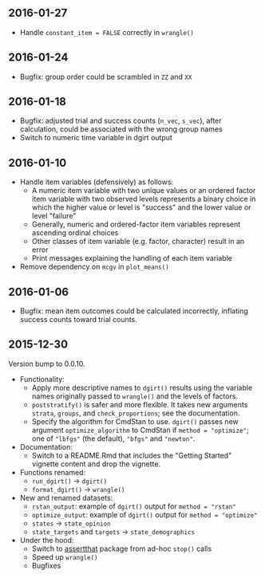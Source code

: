 ## 2016-01-27

  * Handle `constant_item = FALSE` correctly in `wrangle()`

## 2016-01-24

  * Bugfix: group order could be scrambled in `ZZ` and `XX`

## 2016-01-18

  * Bugfix: adjusted trial and success counts (`n_vec`, `s_vec`), after calculation, could be associated with the wrong
    group names
  * Switch to numeric time variable in dgirt output

## 2016-01-10

  * Handle item variables (defensively) as follows:
    * A numeric item variable with two unique values or an ordered factor item variable with two observed levels
      represents a binary choice in which the higher value or level is "success" and the lower value or level "failure"
    * Generally, numeric and ordered-factor item variables represent ascending ordinal choices
    * Other classes of item variable (e.g. factor, character) result in an error
    * Print messages explaining the handling of each item variable
  * Remove dependency on `mcgv` in `plot_means()`

## 2016-01-06

  * Bugfix: mean item outcomes could be calculated incorrectly, inflating success counts toward trial counts.

## 2015-12-30

Version bump to 0.0.10.

  * Functionality:
    * Apply more descriptive names to `dgirt()` results using the variable names originally passed to `wrangle()` and
      the levels of factors.
    * `poststratify()` is safer and more flexible. It takes new arguments `strata`, `groups`, and `check_proportions`;
      see the documentation.
    * Specify the algorithm for CmdStan to use. `dgirt()` passes new argument `optimize_algorithm` to CmdStan if `method
      = "optimize"`; one of `"lbfgs"` (the default), `"bfgs"` and `"newton"`.
  * Documentation:
    * Switch to a README.Rmd that includes the "Getting Started" vignette content and drop the vignette.
  * Functions renamed:
    * `run_dgirt()` -> `dgirt()`
    * `format_dgirt()` -> `wrangle()`
  * New and renamed datasets:
    * `rstan_output`: example of `dgirt()` output for `method = "rstan"`
    * `optimize_output`: example of `dgirt()` output for `method = "optimize"`
    * `states` -> `state_opinion`
    * `state_targets` and `targets` -> `state_demographics`
  * Under the hood:
    * Switch to [assertthat](https://github.com/hadley/assertthat) package from ad-hoc `stop()` calls
    * Speed up `wrangle()`
    * Bugfixes
